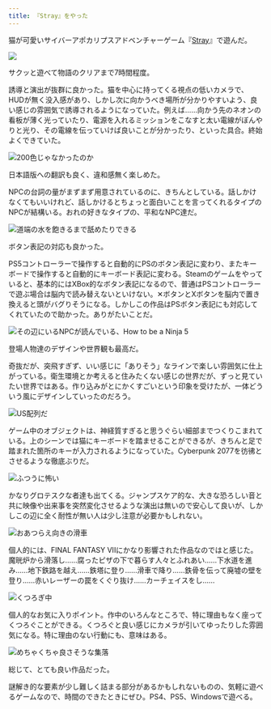 ```yaml
---
title: 『Stray』をやった
---
```

猫が可愛いサイバーアポカリプスアドベンチャーゲーム『[Stray](https://store.steampowered.com/app/1332010/Stray/?l=japanese)』で遊んだ。

![](https://lh4.googleusercontent.com/dapCP_HaSIc_94l_2OrbrvzcpI2ZE0-JIQBnd6nI-XrEBul5XaYVqWixlO-8RFz-3FPZ1rSvqYiS2dZBsJ2bcbx28xNRcU5LBAwpmn3zwFeSKRkYVM88E92VaE0A-JlKNy774Sti6QoPPvUqem2EwOQ)

サクッと遊べて物語のクリアまで7時間程度。

誘導と演出が抜群に良かった。猫を中心に持ってくる視点の低いカメラで、HUDが無く没入感があり、しかし次に向かうべき場所が分かりやすいよう、良い感じの雰囲気で誘導されるようになっていた。例えば……向かう先のネオンの看板が薄く光っていたり、電源を入れるミッションをこなすと太い電線がぼんやりと光り、その電線を伝っていけば良いことが分かったり、といった具合。終始よくできていた。

![](https://lh6.googleusercontent.com/xrbxzIGfDlSM63IXRFohTZ_EgJPNy9UgEz94cIKoqYQ1EXFWj5XkRICqo1eoIYOYteRTixlDq1jF1Md1OGXmwMqGe47v5baKNs89EO9GfaqRWq-2Ys3gmfRW_Dej7au0k5QjjE-KX7lvxArt5anwvOo "200色じゃなかったのか")

日本語版への翻訳も良く、違和感無く楽しめた。

NPCの台詞の量がまずまず用意されているのに、きちんとしている。話しかけなくてもいいけれど、話しかけるとちょっと面白いことを言ってくれるタイプのNPCが結構いる。おれの好きなタイプの、平和なNPC達だ。

![](https://lh5.googleusercontent.com/c2Q_4AihivY11nQyPQuEOTMWXDU-TOgbRaf-PR68hNcguqTd0ixNRJxjpMLDJeuZAeRbVyrIgMgE1QakfFOf7lMknugTUVVlEcSsSGFaebk_zse8q3vglKq94BxCDec7QL1gU2SXnb82naVeR2y9V68 "道端の水を飽きるまで舐めたりできる")

ボタン表記の対応も良かった。

PS5コントローラーで操作すると自動的にPSのボタン表記に変わり、またキーボードで操作すると自動的にキーボード表記に変わる。Steamのゲームをやっていると、基本的にはXBox的なボタン表記になるので、普通はPSコントローラーで遊ぶ場合は脳内で読み替えないといけない。✕ボタンとXボタンを脳内で置き換えると頭がバグりそうになる。しかしこの作品はPSボタン表記にも対応してくれていたので助かった。ありがたいことだ。

![](https://lh4.googleusercontent.com/cW8Nx8Ehc1yserrHE21QM5bGTtQwh7Mkd7WVkPKPnWQMsJnIAtLGQJZqpVgZAsXnbzIy31M8XS9bEht0cIH89uozpqcC6nu00wkDGCftPlAfljPoQ6oCZMON_-8LDXxqfthlOYuoJHHdlqts79HLCFo "その辺にいるNPCが読んでいる、How to be a Ninja 5")

登場人物達のデザインや世界観も最高だ。

奇抜だが、突飛すぎず、いい感じに「ありそう」なラインで楽しい雰囲気に仕上がっている。衛生環境とか考えると住みたくない感じの世界だが、ずっと見ていたい世界ではある。作り込みがとにかくすごいという印象を受けたが、一体どういう風にデザインしていったのだろう。

![](https://lh3.googleusercontent.com/6e2ZQl8I017LRUVceUMTEAjc7rEu5CdwqP-Dz1Pcih_pve0jACCaG0pOkFUQ9ymR78ETAlb8UDcudysUnA8BJlZbX-EI6Fxow4LspZNUqJgNozqEJBEvkRie2qwD9e0s-eWd59YIlI_mmYVEOFO3WXk "US配列だ")

ゲーム中のオブジェクトは、神経質すぎると思うぐらい細部までつくりこまれている。上のシーンでは猫にキーボードを踏ませることができるが、きちんと足で踏まれた箇所のキーが入力されるようになっていた。Cyberpunk 2077を彷彿とさせるような徹底ぶりだ。

![](https://lh6.googleusercontent.com/RUcRmDG2ql6LeEIvu8wF9U-V-sX21jGmSG7obDUdtiBvkioaRjtDsS5eiOwRl8An5g8sGbT4WHnKS8MTHY9GJ-vt8FT3EApBay15mOhw8LupsegsmzCAS9jnNO3-fu35FR03R4vDYfbmhAO5OPeUlYY "ふつうに怖い")

かなりグロテスクな者達も出てくる。ジャンプスケア的な、大きな恐ろしい音と共に映像や出来事を突然変化させるような演出は無いので安心して良いが、しかしこの辺に全く耐性が無い人は少し注意が必要かもしれない。

![](https://lh4.googleusercontent.com/AVCYKz0w7482Y0yDMsimF8Hbtjnk5hx6RXbK6DlEqg2ukCzrhxboBCXKfkur0TZLAxvt6_Y_b5h67Uo-1LCSmTtErViQzhYJ0pMBlPpqcZJLNUnsmf-QqQlXpeIZQb5yC8iZK7nJSmtkvRrGJlAuQwY "おあつらえ向きの滑車")

個人的には、FINAL FANTASY VIIにかなり影響された作品なのではと感じた。魔晄炉から滑落し……腐ったピザの下で暮らす人々とふれあい……下水道を進み……地下鉄路を越え……鉄塔に登り……滑車で降り……鉄骨を伝って廃墟の壁を登り……赤いレーザーの罠をくぐり抜け……カーチェイスをし……

![](https://lh5.googleusercontent.com/NKJkOugXmSOFy34_oE1abcsR3xvLG5M3GdQTuwIcKFCCDFAYern_66Klo3uD16jU9kmWFsCGo7KplN8X2XAqsDQJt-EAJbqDuTW_vJZUh4VImIGZJgQcghCOFl19u4aidYoQ8decZEiOqM92psJdYp8 "くつろぎ中")

個人的なお気に入りポイント。作中のいろんなところで、特に理由もなく座ってくつろぐことができる。くつろぐと良い感じにカメラが引いてゆったりした雰囲気になる。特に理由のない行動にも、意味はある。

![](https://lh6.googleusercontent.com/CTtE7i7LDmpR8RfXHE3poKUOSyBFmzwbwuU6ZBV9zYT6Lq6jeAAQYz6v1cnqdnbAoUQ6LOpzPWF-KSgBLQ1JmLH9YQ8EI_UTVnHz1fDzca9fmQN3xlcTx0r1TsCYzxYaRrUw3IvRSPKZSJFV2Qj_yPU "めちゃくちゃ良さそうな集落")

総じて、とても良い作品だった。

謎解き的な要素が少し難しく詰まる部分があるかもしれないものの、気軽に遊べるゲームなので、時間のできたときにぜひ。PS4、PS5、Windowsで遊べる。
